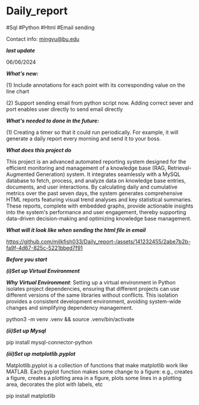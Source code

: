 # Daily_report
#Sql #Python #Html #Email sending

Contact info: mingyu@bu.edu


***last update***

06/06/2024


***What's new:***

(1) Include annotations for each point with its corresponding value on the line chart

(2) Support sending email from python script now. Adding correct sever and port enables user directly to send email directly


***What's needed to done in the future:***

(1) Creating a timer so that it could run periodically. For example, it will generate a daily report every morning and send it to your boss. 


***What does this project do***

This project is an advanced automated reporting system designed for the efficient monitoring and management of a knowledge base (RAG, Retrieval-Augmented Generation) system. It integrates seamlessly with a MySQL database to fetch, process, and analyze data on knowledge base entries, documents, and user interactions. By calculating daily and cumulative metrics over the past seven days, the system generates comprehensive HTML reports featuring visual trend analyses and key statistical summaries. These reports, complete with embedded graphs, provide actionable insights into the system's performance and user engagement, thereby supporting data-driven decision-making and optimizing knowledge base management.

***What will it look like when sending the html file in email***


https://github.com/milkfish033/Daily_report-/assets/141232455/2abe7b2b-fa9f-4d67-825c-5221bbed7f91



***Before you start***

***(i)Set up Virtual Environment***

***Why Virtual Environment***: Setting up a virtual environment in Python isolates project dependencies, ensuring that different projects can use different versions of the same libraries without conflicts. This isolation provides a consistent development environment, avoiding system-wide changes and simplifying dependency management.

python3 -m venv .venv && source .venv/bin/activate

***(ii)Set up Mysql***

pip install mysql-connector-python

***(iii)Set up matplotlib.pyplot***

Matplotlib.pyplot is a collection of functions that make matplotlib work like MATLAB. Each pyplot function makes some change to a figure: e.g., creates a figure, creates a plotting area in a figure, plots some lines in a plotting area, decorates the plot with labels, etc

pip install matplotlib

